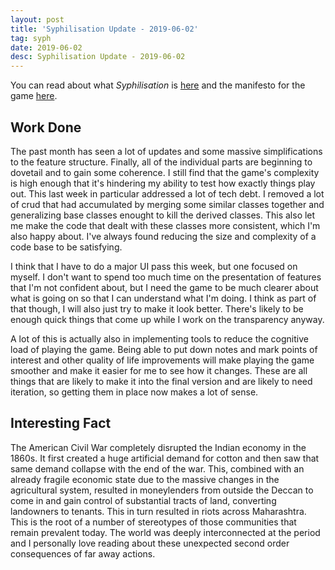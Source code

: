 ```yaml
---
layout: post
title: 'Syphilisation Update - 2019-06-02'
tag: syph
date: 2019-06-02
desc: Syphilisation Update - 2019-06-02
---
```



You can read about what *Syphilisation* is [here](/blog/syph/announce) and the manifesto for the game [here](/blog/syph/manifesto).

## Work Done

The past month has seen a lot of updates and some massive simplifications to the feature structure. Finally, all of the individual parts are beginning to dovetail and to gain some coherence. I still find that the game's complexity is high enough that it's hindering my ability to test how exactly things play out. This last week in particular addressed a lot of tech debt. I removed a lot of crud that had accumulated by merging some similar classes together and generalizing base classes enought to kill the derived classes. This also let me make the code that dealt with these classes more consistent, which I'm also happy about. I've always found reducing the size and complexity of a code base to be satisfying.


I think that I have to do a major UI pass this week, but one focused on myself. I don't want to spend too much time on the presentation of features that I'm not confident about, but I need the game to be much clearer about what is going on so that I can understand what I'm doing. I think as part of that though, I will also just try to make it look better. There's likely to be enough quick things that come up while I work on the transparency anyway.


A lot of this is actually also in implementing tools to reduce the cognitive load of playing the game. Being able to put down notes and mark points of interest and other quality of life improvements will make playing the game smoother and make it easier for me to see how it changes. These are all things that are likely to make it into the final version and are likely to need iteration, so getting them in place now makes a lot of sense.

## Interesting Fact

The American Civil War completely disrupted the Indian economy in the 1860s. It first created a huge artificial demand for cotton and then saw that same demand collapse with the end of the war. This, combined with an already fragile economic state due to the massive changes in the agricultural system, resulted in moneylenders from outside the Deccan to come in and gain control of substantial tracts of land, converting landowners to tenants. This in turn resulted in riots across Maharashtra. This is the root of a number of stereotypes of those communities that remain prevalent today. The world was deeply interconnected at the period and I personally love reading about these unexpected second order consequences of far away actions.


